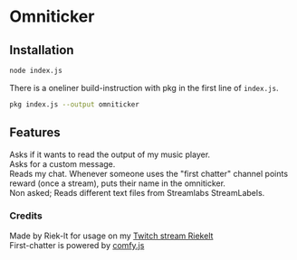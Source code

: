 # Omniticker
## Installation
```bash
node index.js
```
There is a oneliner build-instruction with pkg in the first line of `index.js`.
```bash
pkg index.js --output omniticker
```
## Features
Asks if it wants to read the output of my music player.</br>
Asks for a custom message.</br>
Reads my chat. Whenever someone uses the "first chatter" channel points reward (once a stream), puts their name in the omniticker.</br>
Non asked; Reads different text files from Streamlabs StreamLabels.</br>
### Credits
Made by Riek-lt for usage on my [Twitch stream Riekelt](https://twitch.tv/riekelt)</br>
First-chatter is powered by [comfy.js](https://github.com/instafluff/ComfyJS)</br>
